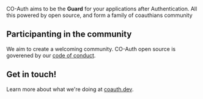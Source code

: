 CO-Auth aims to be the **Guard** for your applications after Authentication. All this powered by open source, and form a family of coauthians community

## Participanting in the community

We aim to create a welcoming community. CO-Auth open source is goverened by our [code of conduct](https://github.com/coauth/.github/blob/main/code-of-conduct.md).

## Get in touch!

Learn more about what we're doing at [coauth.dev](https://coauth.dev).
